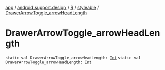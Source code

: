 [app](../../../index.md) / [android.support.design](../../index.md) / [R](../index.md) / [styleable](index.md) / [DrawerArrowToggle_arrowHeadLength](.)

# DrawerArrowToggle_arrowHeadLength

`static val DrawerArrowToggle_arrowHeadLength: `[`Int`](https://kotlinlang.org/api/latest/jvm/stdlib/kotlin/-int/index.html)
`static val DrawerArrowToggle_arrowHeadLength: `[`Int`](https://kotlinlang.org/api/latest/jvm/stdlib/kotlin/-int/index.html)